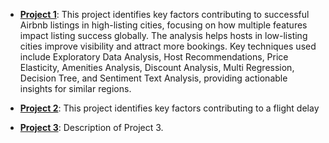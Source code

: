 
- **[Project 1](./Project1)**: This project identifies key factors contributing to successful Airbnb listings in high-listing cities, focusing on how multiple features impact listing success globally. The analysis helps hosts in low-listing cities improve visibility and attract more bookings. Key techniques used include Exploratory Data Analysis, Host Recommendations, Price Elasticity, Amenities Analysis, Discount Analysis, Multi Regression, Decision Tree, and Sentiment Text Analysis, providing actionable insights for similar regions.


- **[Project 2](./Project2)**: This project identifies key factors contributing to a flight delay 
- **[Project 3](./Project3)**: Description of Project 3.
